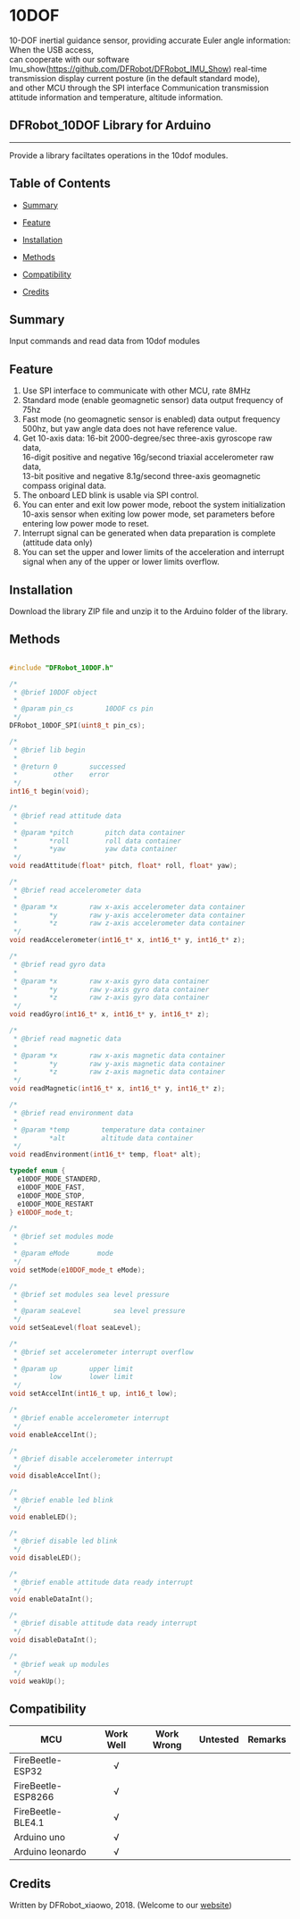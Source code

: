 # 10DOF

10-DOF inertial guidance sensor, providing accurate Euler angle information: When the USB access, <br>
can cooperate with our software Imu_show(https://github.com/DFRobot/DFRobot_IMU_Show) real-time transmission display current posture (in the default standard mode), <br>
and other MCU through the SPI interface Communication transmission attitude information and temperature, altitude information. <br>

## DFRobot_10DOF Library for Arduino
---------------------------------------------------------
Provide a library faciltates operations in the 10dof modules.

## Table of Contents

* [Summary](#summary)
* [Feature](#feature)
* [Installation](#installation)
* [Methods](#methods)

* [Compatibility](#compatibility)
* [Credits](#credits)
<snippet>
<content>

## Summary

Input commands and read data from 10dof modules

## Feature

1. Use SPI interface to communicate with other MCU, rate 8MHz <br>
2. Standard mode (enable geomagnetic sensor) data output frequency of 75hz <br>
3. Fast mode (no geomagnetic sensor is enabled) data output frequency 500hz, but yaw angle data does not have reference value. <br>
4. Get 10-axis data: 16-bit 2000-degree/sec three-axis gyroscope raw data, <br>
16-digit positive and negative 16g/second triaxial accelerometer raw data, <br>
13-bit positive and negative 8.1g/second three-axis geomagnetic compass original data. <br>
5. The onboard LED blink is usable via SPI control. <br>
6. You can enter and exit low power mode, reboot the system initialization 10-axis sensor when exiting low power mode, 
set parameters before entering low power mode to reset. <br>
7. Interrupt signal can be generated when data preparation is complete (attitude data only) <br>
8. You can set the upper and lower limits of the acceleration and interrupt signal when any of the upper or lower limits overflow. <br>

## Installation

Download the library ZIP file and unzip it to the Arduino folder of the library.<br>

## Methods

```C++

#include "DFRobot_10DOF.h"

/*
 * @brief 10DOF object
 *
 * @param pin_cs        10DOF cs pin
 */
DFRobot_10DOF_SPI(uint8_t pin_cs);

/*
 * @brief lib begin
 *
 * @return 0        successed
 *         other    error
 */
int16_t begin(void);

/*
 * @brief read attitude data
 *
 * @param *pitch        pitch data container
 *        *roll         roll data container
 *        *yaw          yaw data container
 */
void readAttitude(float* pitch, float* roll, float* yaw);

/*
 * @brief read accelerometer data
 *
 * @param *x        raw x-axis accelerometer data container
 *        *y        raw y-axis accelerometer data container
 *        *z        raw z-axis accelerometer data container
 */
void readAccelerometer(int16_t* x, int16_t* y, int16_t* z);

/*
 * @brief read gyro data
 *
 * @param *x        raw x-axis gyro data container
 *        *y        raw y-axis gyro data container
 *        *z        raw z-axis gyro data container
 */
void readGyro(int16_t* x, int16_t* y, int16_t* z);

/*
 * @brief read magnetic data
 *
 * @param *x        raw x-axis magnetic data container
 *        *y        raw y-axis magnetic data container
 *        *z        raw z-axis magnetic data container
 */
void readMagnetic(int16_t* x, int16_t* y, int16_t* z);

/*
 * @brief read environment data
 *
 * @param *temp        temperature data container
 *        *alt         altitude data container
 */
void readEnvironment(int16_t* temp, float* alt);

typedef enum {
  e10DOF_MODE_STANDERD,
  e10DOF_MODE_FAST,
  e10DOF_MODE_STOP,
  e10DOF_MODE_RESTART
} e10DOF_mode_t;

/*
 * @brief set modules mode
 *
 * @param eMode       mode
 */
void setMode(e10DOF_mode_t eMode);

/*
 * @brief set modules sea level pressure
 *
 * @param seaLevel        sea level pressure
 */
void setSeaLevel(float seaLevel);

/*
 * @brief set accelerometer interrupt overflow
 *
 * @param up        upper limit
 *        low       lower limit
 */
void setAccelInt(int16_t up, int16_t low);

/*
 * @brief enable accelerometer interrupt
 */
void enableAccelInt();

/*
 * @brief disable accelerometer interrupt
 */
void disableAccelInt();

/*
 * @brief enable led blink
 */
void enableLED();

/*
 * @brief disable led blink
 */
void disableLED();

/*
 * @brief enable attitude data ready interrupt
 */
void enableDataInt();

/*
 * @brief disable attitude data ready interrupt
 */
void disableDataInt();

/*
 * @brief weak up modules
 */
void weakUp();

```

## Compatibility

MCU                | Work Well | Work Wrong | Untested  | Remarks
------------------ | :----------: | :----------: | :---------: | -----
FireBeetle-ESP32  |      √       |             |            | 
FireBeetle-ESP8266  |      √       |             |            | 
FireBeetle-BLE4.1 |       √      |             |            | 
Arduino uno |       √      |             |            | 
Arduino leonardo |      √       |             |            | 

## Credits

Written by DFRobot_xiaowo, 2018. (Welcome to our [website](https://www.dfrobot.com/))
